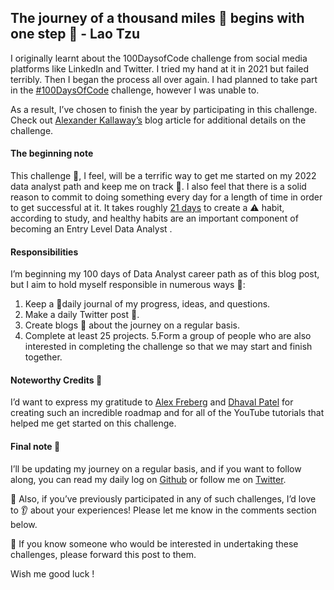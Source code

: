 ## The journey of a thousand miles 🐾 begins with one step 🚶 - Lao Tzu

I originally learnt about the 100DaysofCode challenge from social media platforms like LinkedIn and Twitter. I tried my hand at it in 2021 but failed terribly. Then I began the process all over again. I had planned to take part in the [#100DaysOfCode](https://www.100daysofcode.com/) challenge, however I was unable to.

As a result, I’ve chosen to finish the year by participating in this challenge.
Check out [Alexander Kallaway’s](https://www.100daysofcode.com/) blog article for additional details on the challenge.

#### The beginning note
This challenge 📝, I feel, will be a terrific way to get me started on my 2022 data analyst path and keep me on track 🎯. I also feel that there is a solid reason to commit to doing something every day for a length of time in order to get successful at it. It takes roughly [21 days](https://capespace.com/how-the-21-90-rule-helps-you-build-good-habits-and-a-better-life/#:~:text=The%20rule%20is%20simple%20enough,it%20for%20another%20ninety%20days.) to create a ⚠️ habit, according to study, and healthy habits are an important component of becoming an Entry Level Data Analyst .

#### Responsibilities
I’m beginning my 100 days of Data Analyst career path as of this blog post, but I aim to hold myself responsible in numerous ways 🎯:

1. Keep a 📝daily journal of my progress, ideas, and questions.
2. Make a daily Twitter post 🚩.
3. Create blogs 📖 about the journey on a regular basis.
4. Complete at least 25 projects.
5.Form a group of people who are also interested in completing the challenge so that we may start and finish together.


#### Noteworthy Credits 🙏
I’d want to express my gratitude to [Alex Freberg](https://www.linkedin.com/in/alex-freberg/) and [Dhaval Patel](https://www.linkedin.com/in/dhavalsays/) for creating such an incredible roadmap and for all of the YouTube tutorials that helped me get started on this challenge.

#### Final note 📑
I’ll be updating my journey on a regular basis, and if you want to follow along, you can read my daily log on [Github](https://github.com/Lourdemary/100_Days_Of_Data) or follow me on [Twitter](https://twitter.com/datanomadd).

📌 Also, if you’ve previously participated in any of such challenges, I’d love to 👂 about your experiences! Please let me know in the comments section below.

📌 If you know someone who would be interested in undertaking these challenges, please forward this post to them.

Wish me good luck !

